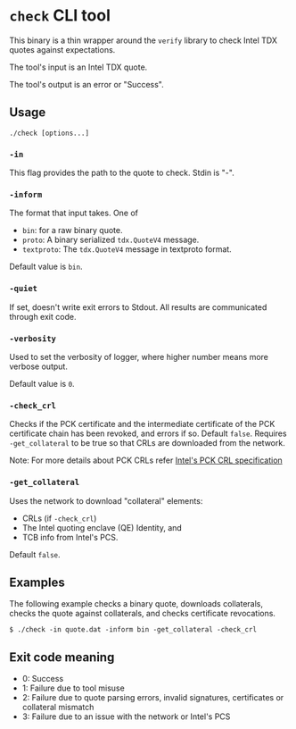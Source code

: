 # `check` CLI tool

This binary is a thin wrapper around the `verify` library to
check Intel TDX quotes against expectations.

The tool's input is an Intel TDX quote.

The tool's output is an error or "Success".

## Usage

```
./check [options...]
```

### `-in`

This flag provides the path to the quote to check. Stdin is "-".

### `-inform`

The format that input takes. One of

*   `bin`: for a raw binary quote.
*   `proto`: A binary serialized `tdx.QuoteV4` message.
*   `textproto`: The `tdx.QuoteV4` message in textproto format.

Default value is `bin`.

### `-quiet`

If set, doesn't write exit errors to Stdout. All results are communicated through exit code.

### `-verbosity`

Used to set the verbosity of logger, where higher number means more verbose output.

Default value is `0`.

### `-check_crl`

Checks if the PCK certificate and the intermediate certificate of the PCK
certificate chain has been revoked, and errors if so. Default `false`. Requires
`-get_collateral` to be true so that CRLs are downloaded from the network.

Note: For more details about PCK CRLs refer [Intel's PCK CRL specification](https://api.trustedservices.intel.com/documents/Intel_SGX_PCK_Certificate_CRL_Spec-1.5.pdf)

### `-get_collateral`

Uses the network to download "collateral" elements:

*   CRLs (if `-check_crl`)
*   The Intel quoting enclave (QE) Identity, and
*   TCB info from Intel's PCS.

Default `false`.

## Examples

The following example checks a binary quote, downloads collaterals, checks the
quote against collaterals, and checks certificate revocations.

```shell
$ ./check -in quote.dat -inform bin -get_collateral -check_crl
```

## Exit code meaning

*   0: Success
*   1: Failure due to tool misuse
*   2: Failure due to quote parsing errors, invalid signatures, certificates or
 collateral mismatch
*   3: Failure due to an issue with the network or Intel's PCS

